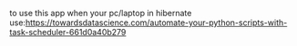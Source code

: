 to use this app when your pc/laptop in hibernate use:https://towardsdatascience.com/automate-your-python-scripts-with-task-scheduler-661d0a40b279
